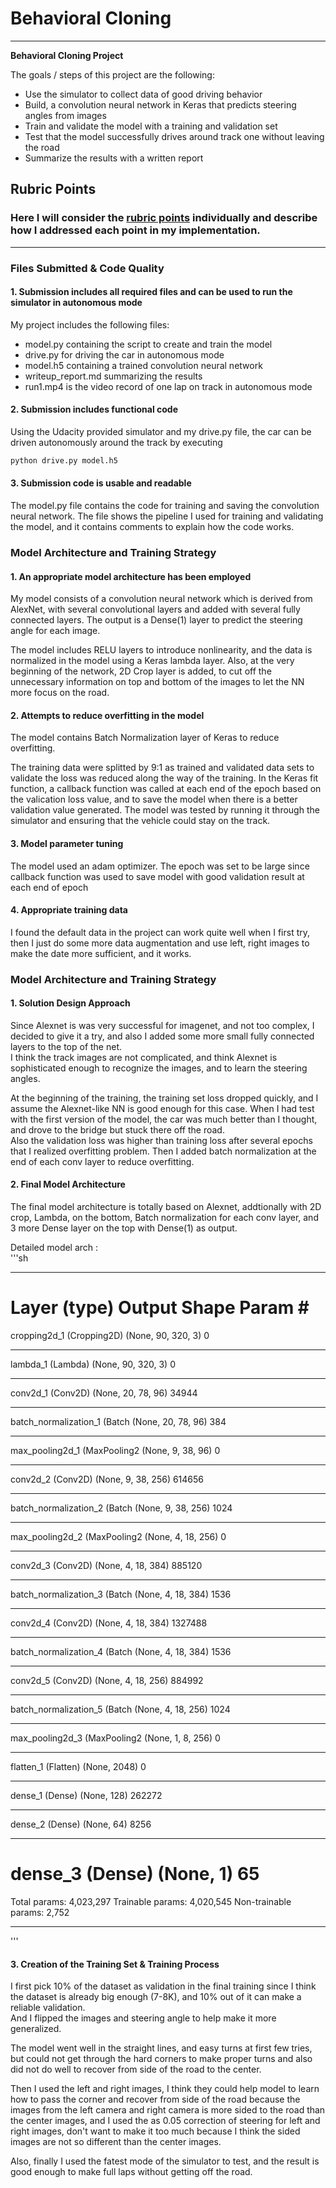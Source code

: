 # **Behavioral Cloning** 

---

**Behavioral Cloning Project**

The goals / steps of this project are the following:
* Use the simulator to collect data of good driving behavior
* Build, a convolution neural network in Keras that predicts steering angles from images
* Train and validate the model with a training and validation set
* Test that the model successfully drives around track one without leaving the road
* Summarize the results with a written report


[//]: # (Image References)

[image1]: ./examples/placeholder.png "Model Visualization"
[image2]: ./examples/placeholder.png "Grayscaling"
[image3]: ./examples/placeholder_small.png "Recovery Image"
[image4]: ./examples/placeholder_small.png "Recovery Image"
[image5]: ./examples/placeholder_small.png "Recovery Image"
[image6]: ./examples/placeholder_small.png "Normal Image"
[image7]: ./examples/placeholder_small.png "Flipped Image"

## Rubric Points
### Here I will consider the [rubric points](https://review.udacity.com/#!/rubrics/432/view) individually and describe how I addressed each point in my implementation.  

---
### Files Submitted & Code Quality

#### 1. Submission includes all required files and can be used to run the simulator in autonomous mode

My project includes the following files:
* model.py containing the script to create and train the model
* drive.py for driving the car in autonomous mode
* model.h5 containing a trained convolution neural network 
* writeup_report.md summarizing the results
* run1.mp4 is the video record of one lap on track in autonomous mode

#### 2. Submission includes functional code
Using the Udacity provided simulator and my drive.py file, the car can be driven autonomously around the track by executing 
```sh
python drive.py model.h5
```

#### 3. Submission code is usable and readable

The model.py file contains the code for training and saving the convolution neural network. The file shows the pipeline I used for training and validating the model, and it contains comments to explain how the code works.

### Model Architecture and Training Strategy

#### 1. An appropriate model architecture has been employed

My model consists of a convolution neural network which is derived from AlexNet, with several convolutional layers and added with several fully connected layers. The output is a Dense(1) layer to predict the steering angle for each image. 

The model includes RELU layers to introduce nonlinearity, and the data is normalized in the model using a Keras lambda layer. Also, at the very beginning of the network, 2D Crop layer is added, to cut off the unnecessary information on top and bottom of the images to let the NN more focus on the road.

#### 2. Attempts to reduce overfitting in the model

The model contains Batch Normalization layer of Keras to reduce overfitting. 

The training data were splitted by 9:1 as trained and validated data sets to validate the loss was reduced along the way of the training. In the Keras fit function, a callback function was called at each end of the epoch based on the valication loss value, and to save the model when there is a better validation value generated. The model was tested by running it through the simulator and ensuring that the vehicle could stay on the track.

#### 3. Model parameter tuning

The model used an adam optimizer. The epoch was set to be large since callback function was used to save model with good validation result at each end of epoch

#### 4. Appropriate training data

I found the default data in the project can work quite well when I first try, then I just do some more data augmentation and use left, right images to make the date more sufficient, and it works.

### Model Architecture and Training Strategy

#### 1. Solution Design Approach

Since Alexnet is was very successful for imagenet, and not too complex, I decided to give it a try, and also I added some more small fully connected layers to the top of the net.   
I think the track images are not complicated, and think Alexnet is sophisticated enough to recognize the images, and to learn the steering angles.

At the beginning of the training, the training set loss dropped quickly, and I assume the Alexnet-like NN is good enough for this case.
When I had test with the first version of the model, the car was much better than I thought, and drove to the bridge but stuck there off the road.   
Also the validation loss was higher than training loss after several epochs that I realized overfitting problem.
Then I added batch normalization at the end of each conv layer to reduce overfitting.


#### 2. Final Model Architecture

The final model architecture is totally based on Alexnet, addtionally with 2D crop, Lambda, on the bottom, Batch normalization for each conv layer, and 3 more Dense layer on the top with Dense(1) as output. 

Detailed model arch :   
'''sh
_________________________________________________________________
Layer (type)                 Output Shape              Param #   
=================================================================
cropping2d_1 (Cropping2D)    (None, 90, 320, 3)        0         
_________________________________________________________________
lambda_1 (Lambda)            (None, 90, 320, 3)        0         
_________________________________________________________________
conv2d_1 (Conv2D)            (None, 20, 78, 96)        34944     
_________________________________________________________________
batch_normalization_1 (Batch (None, 20, 78, 96)        384       
_________________________________________________________________
max_pooling2d_1 (MaxPooling2 (None, 9, 38, 96)         0         
_________________________________________________________________
conv2d_2 (Conv2D)            (None, 9, 38, 256)        614656    
_________________________________________________________________
batch_normalization_2 (Batch (None, 9, 38, 256)        1024      
_________________________________________________________________
max_pooling2d_2 (MaxPooling2 (None, 4, 18, 256)        0         
_________________________________________________________________
conv2d_3 (Conv2D)            (None, 4, 18, 384)        885120    
_________________________________________________________________
batch_normalization_3 (Batch (None, 4, 18, 384)        1536      
_________________________________________________________________
conv2d_4 (Conv2D)            (None, 4, 18, 384)        1327488   
_________________________________________________________________
batch_normalization_4 (Batch (None, 4, 18, 384)        1536      
_________________________________________________________________
conv2d_5 (Conv2D)            (None, 4, 18, 256)        884992    
_________________________________________________________________
batch_normalization_5 (Batch (None, 4, 18, 256)        1024      
_________________________________________________________________
max_pooling2d_3 (MaxPooling2 (None, 1, 8, 256)         0         
_________________________________________________________________
flatten_1 (Flatten)          (None, 2048)              0         
_________________________________________________________________
dense_1 (Dense)              (None, 128)               262272    
_________________________________________________________________
dense_2 (Dense)              (None, 64)                8256      
_________________________________________________________________
dense_3 (Dense)              (None, 1)                 65        
=================================================================
Total params: 4,023,297
Trainable params: 4,020,545
Non-trainable params: 2,752
_________________________________________________________________
'''

#### 3. Creation of the Training Set & Training Process

I first pick 10% of the dataset as validation in the final training since I think the dataset is already big enough (7-8K), and 10% out of it can make a reliable validation.    
And I flipped the images and steering angle to help make it more generalized.  
   
The model went well in the straight lines, and easy turns at first few tries, but could not get through the hard corners to make proper turns and also did not do well to recover from side of the road to the center.   
   
Then I used the left and right images, I think they could help model to learn how to pass the corner and recover from side of the road because the images from the left camera and right camera is more sided to the road than the center images, and I used the as 0.05 correction of steering for left and right images, don't want to make it too much because I think the sided images are not so different than the center images.   
   
Also, finally I used the fatest mode of the simulator to test, and the result is good enough to make full laps without getting off the road.
